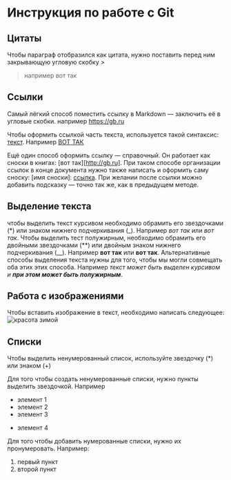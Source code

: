 # Инструкция по работе с Git

## Цитаты
Чтобы параграф отобразился как цитата, нужно поставить перед ним закрывающую угловую скобку >
> например вот так

## Ссылки
Самый лёгкий способ поместить ссылку в Markdown — заключить её в угловые скобки.
например <https://gb.ru>

Чтобы оформить ссылкой часть текста, используется такой синтаксис: [текст](ссылка). Например [ВОТ ТАК](https://gb.ru)

Ещё один способ оформить ссылку — справочный. Он работает как сноски в книгах: [вот так][http://gb.ru]. При таком способе организации ссылок в конце документа нужно также написать и оформить саму сноску: [имя сноски]: [ссылка](http://gb.ru). При желании после ссылки можно добавить подсказку — точно так же, как в предыдущем методе.

## Выделение текста
чтобы выделить текст курсивом необходимо обрамить его звездочками (*) или знаком нижнего подчеркивания (_). Например *вот так* или _вот так_. 
Чтобы выделить тест полужирным, необходимо обрамить его двойными звездочками (**) или двойным знаком нижнего подчеркивания (__). Например **вот так** или __вот так__.
Альтернативные способы выделения текста нужны для того, чтобы мы могли совмещать оба этих этих способа. Например   _текст может быть выделен курсивом и **при этом может быть полужирным**_.



## Работа с изображениями

Чтобы вставить изображение в текст, необходимо написать следующее:
![красота зимой](Зима.jpg)

## Списки

Чтобы выделить ненумерованный список, используйте звездочку (*) или знаком (+)

Для того чтобы создать ненумерованные списки, нужно пункты выделить звездочкой. Например
* элемент 1
* элемент 2
* элемент 3
+ элемент 4


Для того чтобы добавить нумерованные списки, нужно их пронумеровать. Например:
1. первый пункт
2. второй пункт
